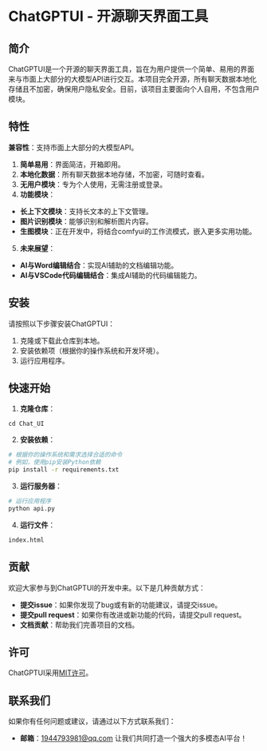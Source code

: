 # ChatGPTUI - 开源聊天界面工具
## 简介
ChatGPTUI是一个开源的聊天界面工具，旨在为用户提供一个简单、易用的界面来与市面上大部分的大模型API进行交互。本项目完全开源，所有聊天数据本地化存储且不加密，确保用户隐私安全。目前，该项目主要面向个人自用，不包含用户模块。
## 特性
**兼容性**：支持市面上大部分的大模型API。
1. **简单易用**：界面简洁，开箱即用。
2. **本地化数据**：所有聊天数据本地存储，不加密，可随时查看。
3. **无用户模块**：专为个人使用，无需注册或登录。
4. **功能模块**：
- **长上下文模块**：支持长文本的上下文管理。
- **图片识别模块**：能够识别和解析图片内容。
- **生图模块**：正在开发中，将结合comfyui的工作流模式，嵌入更多实用功能。
5. **未来展望**：
- **AI与Word编辑结合**：实现AI辅助的文档编辑功能。
- **AI与VSCode代码编辑结合**：集成AI辅助的代码编辑能力。
## 安装
请按照以下步骤安装ChatGPTUI：
1. 克隆或下载此仓库到本地。
2. 安装依赖项（根据你的操作系统和开发环境）。
3. 运行应用程序。
## 快速开始
1. **克隆仓库**：
```bash\ngit clone https://github.com/CodermanYHZ/Chat_UI.git
cd Chat_UI
```
2. **安装依赖**：
```bash
# 根据你的操作系统和需求选择合适的命令
# 例如，使用pip安装Python依赖
pip install -r requirements.txt
```
3. **运行服务器**：
```bash
# 运行应用程序
python api.py
```
4. **运行文件**：
```bash
index.html
```
## 贡献
欢迎大家参与到ChatGPTUI的开发中来。以下是几种贡献方式：
- **提交issue**：如果你发现了bug或有新的功能建议，请提交issue。
- **提交pull request**：如果你有改进或新功能的代码，请提交pull request。
- **文档贡献**：帮助我们完善项目的文档。
## 许可
ChatGPTUI采用[MIT许可](LICENSE)。
## 联系我们
如果你有任何问题或建议，请通过以下方式联系我们：
- **邮箱**：1944793981@qq.com
让我们共同打造一个强大的多模态AI平台！
